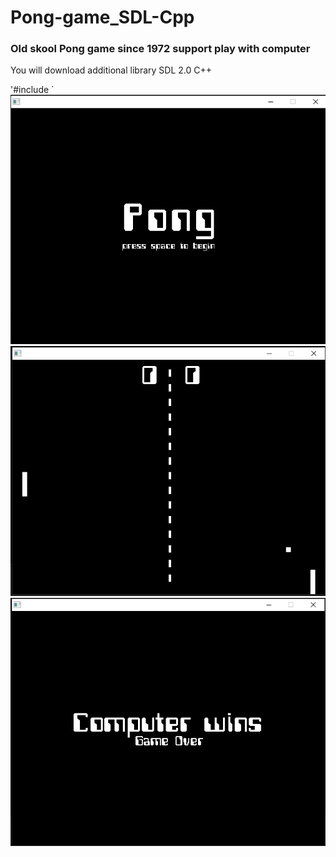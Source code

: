 # Pong-game_SDL-Cpp
<h3> Old skool Pong game since 1972 support play with computer </h3>
<p> You will download additional library SDL 2.0 C++ </p>
'#include <SDL2.h>`
<img src="cap1.png">
<img src="cap2.png">
<img src="cap3.png">
